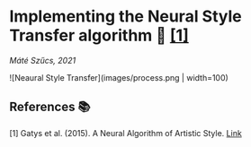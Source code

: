 # Implementing the Neural Style Transfer algorithm :art: [[1]](#1)
_Máté Szűcs, 2021_

![Neaural Style Transfer](images/process.png | width=100)





## References :books:
<a id="1">[1]</a> 
Gatys et al. (2015). 
A Neural Algorithm of Artistic Style.
[Link](https://arxiv.org/abs/1508.06576)
